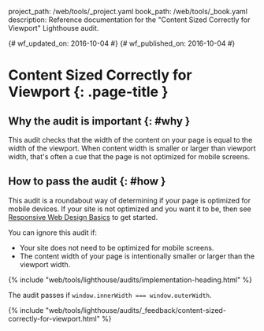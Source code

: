project_path: /web/tools/_project.yaml
book_path: /web/tools/_book.yaml
description: Reference documentation for the "Content Sized Correctly for Viewport" Lighthouse audit.

{# wf_updated_on: 2016-10-04 #}
{# wf_published_on: 2016-10-04 #}

# Content Sized Correctly for Viewport  {: .page-title }

## Why the audit is important {: #why }

This audit checks that the width of the content on your page is equal
to the width of the viewport. When content width is smaller or larger than
viewport width, that's often a cue that the page is not optimized for
mobile screens.

## How to pass the audit {: #how }

This audit is a roundabout way of determining if your page is optimized for
mobile devices. If your site is not optimized and you want it to be, then see
[Responsive Web Design Basics](/web/fundamentals/design-and-ui/responsive/)
to get started.

You can ignore this audit if:

* Your site does not need to be optimized for mobile screens.
* The content width of your page is intentionally smaller or larger than the
  viewport width.

{% include "web/tools/lighthouse/audits/implementation-heading.html" %}

The audit passes if `window.innerWidth === window.outerWidth`.


{% include "web/tools/lighthouse/audits/_feedback/content-sized-correctly-for-viewport.html" %}
